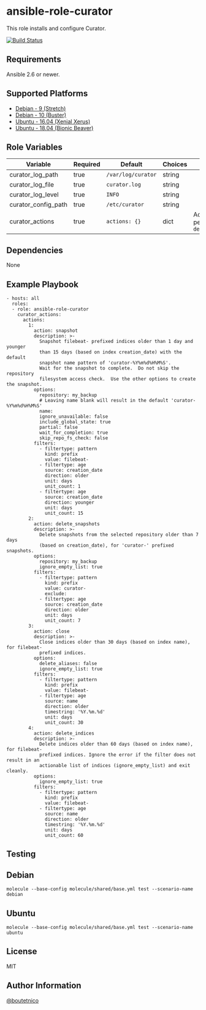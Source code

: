 ansible-role-curator
====================

This role installs and configure Curator.

[![Build Status](https://travis-ci.org/boutetnico/ansible-role-curator.svg?branch=master)](https://travis-ci.org/boutetnico/ansible-role-curator)

Requirements
------------

Ansible 2.6 or newer.

Supported Platforms
-------------------
- [Debian - 9 (Stretch)](https://wiki.debian.org/DebianStretch)
- [Debian - 10 (Buster)](https://wiki.debian.org/DebianBuster)
- [Ubuntu - 16.04 (Xenial Xerus)](http://releases.ubuntu.com/16.04/)
- [Ubuntu - 18.04 (Bionic Beaver)](http://releases.ubuntu.com/18.04/)


Role Variables
--------------

| Variable                     | Required | Default                         | Choices   | Comments                                      |
|------------------------------|----------|---------------------------------|-----------|-----------------------------------------------|
| curator_log_path             | true     | `/var/log/curator`              | string    |                                               |
| curator_log_file             | true     | `curator.log`                   | string    |                                               |
| curator_log_level            | true     | `INFO`                          | string    |                                               |
| curator_config_path          | true     | `/etc/curator`                  | string    |                                               |
| curator_actions              | true     | `actions: {}`                   | dict      | Actions to perform. See `defaults/main.yml`   |

Dependencies
------------

None

Example Playbook
----------------

    - hosts: all
      roles:
      - role: ansible-role-curator
        curator_actions:
          actions:
            1:
              action: snapshot
              description: >-
                Snapshot filebeat- prefixed indices older than 1 day and younger
                than 15 days (based on index creation_date) with the default
                snapshot name pattern of 'curator-%Y%m%d%H%M%S'.
                Wait for the snapshot to complete.  Do not skip the repository
                filesystem access check.  Use the other options to create the snapshot.
              options:
                repository: my_backup
                # Leaving name blank will result in the default 'curator-%Y%m%d%H%M%S'
                name:
                ignore_unavailable: false
                include_global_state: true
                partial: false
                wait_for_completion: true
                skip_repo_fs_check: false
              filters:
                - filtertype: pattern
                  kind: prefix
                  value: filebeat-
                - filtertype: age
                  source: creation_date
                  direction: older
                  unit: days
                  unit_count: 1
                - filtertype: age
                  source: creation_date
                  direction: younger
                  unit: days
                  unit_count: 15
            2:
              action: delete_snapshots
              description: >-
                Delete snapshots from the selected repository older than 7 days
                (based on creation_date), for 'curator-' prefixed snapshots.
              options:
                repository: my_backup
                ignore_empty_list: true
              filters:
                - filtertype: pattern
                  kind: prefix
                  value: curator-
                  exclude:
                - filtertype: age
                  source: creation_date
                  direction: older
                  unit: days
                  unit_count: 7
            3:
              action: close
              description: >-
                Close indices older than 30 days (based on index name), for filebeat-
                prefixed indices.
              options:
                delete_aliases: false
                ignore_empty_list: true
              filters:
                - filtertype: pattern
                  kind: prefix
                  value: filebeat-
                - filtertype: age
                  source: name
                  direction: older
                  timestring: '%Y.%m.%d'
                  unit: days
                  unit_count: 30
            4:
              action: delete_indices
              description: >-
                Delete indices older than 60 days (based on index name), for filebeat-
                prefixed indices. Ignore the error if the filter does not result in an
                actionable list of indices (ignore_empty_list) and exit cleanly.
              options:
                ignore_empty_list: true
              filters:
                - filtertype: pattern
                  kind: prefix
                  value: filebeat-
                - filtertype: age
                  source: name
                  direction: older
                  timestring: '%Y.%m.%d'
                  unit: days
                  unit_count: 60

Testing
-------

## Debian

`molecule --base-config molecule/shared/base.yml test --scenario-name debian`

## Ubuntu

`molecule --base-config molecule/shared/base.yml test --scenario-name ubuntu`

License
-------

MIT

Author Information
------------------

[@boutetnico](https://github.com/boutetnico)
